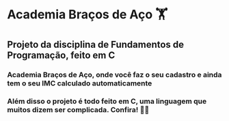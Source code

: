 # Academia Braços de Aço 🏋

## Projeto da disciplina de Fundamentos de Programação, feito em C

### Academia Braços de Aço, onde você faz o seu cadastro e ainda tem o seu IMC calculado automaticamente

### Além disso o projeto é todo feito em C, uma linguagem que muitos dizem ser complicada. Confira! 🏋️‍♂️
